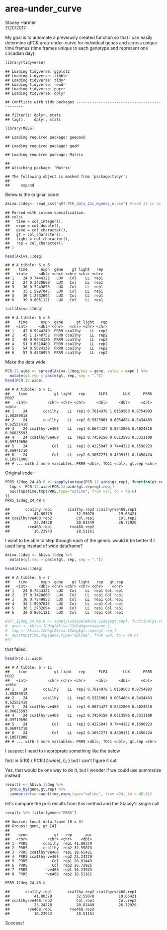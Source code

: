 # area-under_curve
Stacey Harmer  
7/20/2017  



My goal is to automate a previously created function so that I can easily determine qPCR area-under-curve for individual genes and across unique time frames (time frames unique to each genotype and represent one circadian day).


```r
library(tidyverse)
```

```
## Loading tidyverse: ggplot2
## Loading tidyverse: tibble
## Loading tidyverse: tidyr
## Loading tidyverse: readr
## Loading tidyverse: purrr
## Loading tidyverse: dplyr
```

```
## Conflicts with tidy packages ----------------------------------------------
```

```
## filter(): dplyr, stats
## lag():    dplyr, stats
```

```r
library(MESS)
```

```
## Loading required package: geepack
```

```
## Loading required package: geeM
```

```
## Loading required package: Matrix
```

```
## 
## Attaching package: 'Matrix'
```

```
## The following object is masked from 'package:tidyr':
## 
##     expand
```

Below is the original code:


```r
Akiva.12deg<- read_csv("qRT-PCR_data_12c_6genes_n.csv") #read it in as a tibble
```

```
## Parsed with column specification:
## cols(
##   time = col_integer(),
##   expn = col_double(),
##   gene = col_character(),
##   gt = col_character(),
##   light = col_character(),
##   rep = col_character()
## )
```

```r
head(Akiva.12deg)
```

```
## # A tibble: 6 × 6
##    time      expn  gene    gt light   rep
##   <int>     <dbl> <chr> <chr> <chr> <chr>
## 1    24 0.7444322   LUX   Col    LL  rep1
## 2    27 0.3420660   LUX   Col    LL  rep1
## 3    30 0.7249853   LUX   Col    LL  rep1
## 4    33 1.5997045   LUX   Col    LL  rep1
## 5    36 1.2732694   LUX   Col    LL  rep1
## 6    39 0.8051121   LUX   Col    LL  rep1
```

```r
tail(Akiva.12deg)
```

```
## # A tibble: 6 × 6
##    time      expn  gene      gt light   rep
##   <int>     <dbl> <chr>   <chr> <chr> <chr>
## 1    42 0.9244249  PRR9 cca1lhy    LL  rep2
## 2    45 1.1748752  PRR9 cca1lhy    LL  rep2
## 3    48 0.9544120  PRR9 cca1lhy    LL  rep2
## 4    51 0.6510480  PRR9 cca1lhy    LL  rep2
## 5    54 0.5624138  PRR9 cca1lhy    LL  rep2
## 6    57 0.4736999  PRR9 cca1lhy    LL  rep2
```

Make the data wide

```r
PCR.12.wide <- spread(Akiva.12deg,key = gene, value = expn ) %>%
  mutate(gt.rep = paste(gt, rep, sep = "."))
head(PCR.12.wide)
```

```
## # A tibble: 6 × 11
##    time            gt light   rep      ELF4       LUX      PRR5       PRR7
##   <int>         <chr> <chr> <chr>     <dbl>     <dbl>     <dbl>      <dbl>
## 1    24       cca1lhy    LL  rep1 0.7614978 1.0159563 0.8754983 1.08389818
## 2    24       cca1lhy    LL  rep2 0.5325001 0.8054884 0.5434463 0.62551410
## 3    24 cca1lhyrve468    LL  rep1 0.6674427 0.8242006 0.4024810 0.06825593
## 4    24 cca1lhyrve468    LL  rep2 0.7459150 0.6513596 0.5311108 0.09719690
## 5    24           Col    LL  rep1 0.4225847 0.7444322 0.1598923 0.06971710
## 6    24           Col    LL  rep2 0.3057271 0.4399131 0.1450424 0.10571808
## # ... with 3 more variables: PRR9 <dbl>, TOC1 <dbl>, gt.rep <chr>
```

Original code:


```r
PRR5_12deg_24_48.6 <- sapply(unique(PCR.12.wide$gt.rep), function(gt.rep) {
  tmp <- PCR.12.wide[PCR.12.wide$gt.rep==gt.rep,]
  auc(tmp$time,tmp$PRR5,type="spline", from =24, to = 48.6)
})
PRR5_12deg_24_48.6
```

```
##       cca1lhy.rep1       cca1lhy.rep2 cca1lhyrve468.rep1 
##           41.80379           32.55078           19.65421 
## cca1lhyrve468.rep2           Col.rep1           Col.rep2 
##           23.24228           20.81449           26.72926 
##        rve468.rep1        rve468.rep2 
##           16.23943           18.51161
```

I want to be able to step through each of the genes.  would it be better if I used long insetad of wide dataframe?


```r
Akiva.12deg <- Akiva.12deg %>%
  mutate(gt.rep = paste(gt, rep, sep = "."))

head(Akiva.12deg)
```

```
## # A tibble: 6 × 7
##    time      expn  gene    gt light   rep   gt.rep
##   <int>     <dbl> <chr> <chr> <chr> <chr>    <chr>
## 1    24 0.7444322   LUX   Col    LL  rep1 Col.rep1
## 2    27 0.3420660   LUX   Col    LL  rep1 Col.rep1
## 3    30 0.7249853   LUX   Col    LL  rep1 Col.rep1
## 4    33 1.5997045   LUX   Col    LL  rep1 Col.rep1
## 5    36 1.2732694   LUX   Col    LL  rep1 Col.rep1
## 6    39 0.8051121   LUX   Col    LL  rep1 Col.rep1
```

```r
#all_12deg_24_48.6 <- sapply(unique(Akiva.12deg$gt.rep), function(gt.rep) {
#  gene <- Akiva.12deg[Akiva.12deg$gene==gene,],
#  tmp <- Akiva.12deg[Akiva.12deg$gt.rep==gt.rep,]
#  auc(tmp$time,tmp$gene,type="spline", from =24, to = 48.6)
#})
```
that failed. 


```r
head(PCR.12.wide)
```

```
## # A tibble: 6 × 11
##    time            gt light   rep      ELF4       LUX      PRR5       PRR7
##   <int>         <chr> <chr> <chr>     <dbl>     <dbl>     <dbl>      <dbl>
## 1    24       cca1lhy    LL  rep1 0.7614978 1.0159563 0.8754983 1.08389818
## 2    24       cca1lhy    LL  rep2 0.5325001 0.8054884 0.5434463 0.62551410
## 3    24 cca1lhyrve468    LL  rep1 0.6674427 0.8242006 0.4024810 0.06825593
## 4    24 cca1lhyrve468    LL  rep2 0.7459150 0.6513596 0.5311108 0.09719690
## 5    24           Col    LL  rep1 0.4225847 0.7444322 0.1598923 0.06971710
## 6    24           Col    LL  rep2 0.3057271 0.4399131 0.1450424 0.10571808
## # ... with 3 more variables: PRR9 <dbl>, TOC1 <dbl>, gt.rep <chr>
```

I suspect I need to incoroprate something like the below

 for(i in 5:10)
    { 
      PCR.12.wide[, i];
    }
but I can't figure it out

Yes, that would be one way to do it, but I wonder if we could use summarize instead


```r
results <- Akiva.12deg %>%
  group_by(gene,gt,rep) %>%
  summarize(auc=auc(time,expn,type="spline", from =24, to = 48.6))
```

let's compare the prr5 results from this method and the Stacey's single call

```r
results %>% filter(gene=="PRR5")
```

```
## Source: local data frame [8 x 4]
## Groups: gene, gt [4]
## 
##    gene            gt   rep      auc
##   <chr>         <chr> <chr>    <dbl>
## 1  PRR5       cca1lhy  rep1 41.80379
## 2  PRR5       cca1lhy  rep2 32.55078
## 3  PRR5 cca1lhyrve468  rep1 19.65421
## 4  PRR5 cca1lhyrve468  rep2 23.24228
## 5  PRR5           Col  rep1 20.81449
## 6  PRR5           Col  rep2 26.72926
## 7  PRR5        rve468  rep1 16.23943
## 8  PRR5        rve468  rep2 18.51161
```


```r
PRR5_12deg_24_48.6
```

```
##       cca1lhy.rep1       cca1lhy.rep2 cca1lhyrve468.rep1 
##           41.80379           32.55078           19.65421 
## cca1lhyrve468.rep2           Col.rep1           Col.rep2 
##           23.24228           20.81449           26.72926 
##        rve468.rep1        rve468.rep2 
##           16.23943           18.51161
```

Success!
